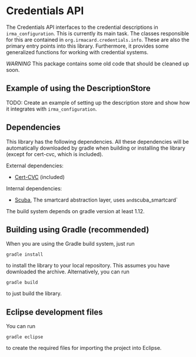 # Credentials API

The Credentials API interfaces to the credential descriptions in `irma_configuration`. This is currently its main task. The classes responsible for this are contained in `org.irmacard.credentials.info`. These are also the primary entry points into this library. Furthermore, it provides some generalized functions for working with credential systems.

*WARNING* This package contains some old code that should be cleaned up soon.

## Example of using the DescriptionStore

TODO: Create an example of setting up the description store and show how it integrates with `irma_configuration`.

## Dependencies

This library has the following dependencies.  All these dependencies will be automatically downloaded by gradle when building or installing the library (except for cert-cvc, which is included).

External dependencies:

 * [Cert-CVC](http://www.ejbca.org/) (included)

Internal dependencies:

 * [Scuba](https://github.com/credentials/scuba), The smartcard abstraction layer, uses ` and `scuba_smartcard`

The build system depends on gradle version at least 1.12.

## Building using Gradle (recommended)

When you are using the Gradle build system, just run

    gradle install

to install the library to your local repository. This assumes you have downloaded the archive. Alternatively, you can run

    gradle build

to just build the library.

## Eclipse development files

You can run

    gradle eclipse

to create the required files for importing the project into Eclipse.

